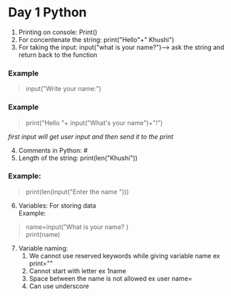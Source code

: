 # Day 1 Python

1. Printing on console: Print()
2. For concentenate the string: print("Hello"+" Khushi")
3. For taking the input: input("what is your name?")--> ask the string and return back to the function

### Example
>input("Write your name:") 

### Example
>print("Hello "+ input("What's your name")+"!")  
 
 *first input will get user input and then send it to the print*

4. Comments in Python: #
5. Length of the string: print(len("Khushi"))

### Example:     
>print(len(input("Enter the name ")))

6. Variables: For storing data  
Example:
> name=input("What is your name? )  
>print(name)

7. Variable naming:
    1. We cannot use reserved keywords while giving variable name ex print=""
    2. Cannot start with letter ex 1name
    3. Space between the name is not allowed ex user name=
    4. Can use underscore


